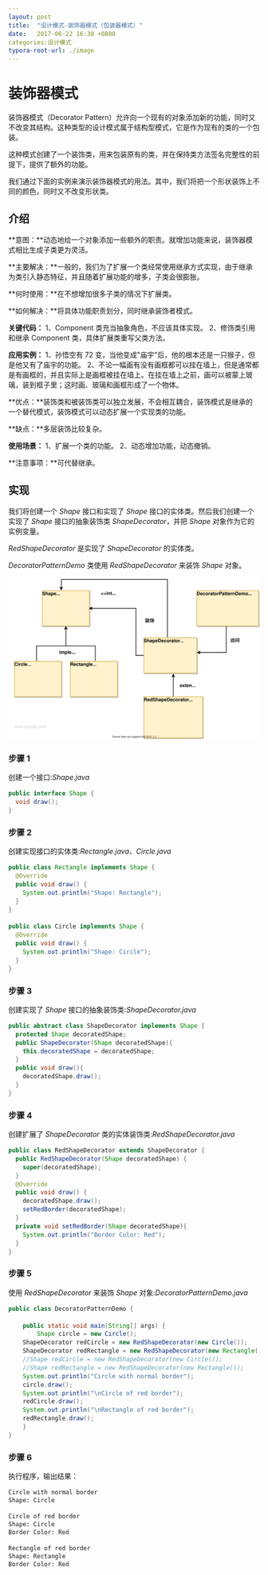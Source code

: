 ```yaml
---
layout: post
title:  "设计模式-装饰器模式（包装器模式）"
date:   2017-06-22 16:30 +0800
categories:设计模式
typora-root-url: ./image
---
```


# 装饰器模式

装饰器模式（Decorator Pattern）允许向一个现有的对象添加新的功能，同时又不改变其结构。这种类型的设计模式属于结构型模式，它是作为现有的类的一个包装。

这种模式创建了一个装饰类，用来包装原有的类，并在保持类方法签名完整性的前提下，提供了额外的功能。

我们通过下面的实例来演示装饰器模式的用法。其中，我们将把一个形状装饰上不同的颜色，同时又不改变形状类。

## 介绍

**意图：**动态地给一个对象添加一些额外的职责。就增加功能来说，装饰器模式相比生成子类更为灵活。

**主要解决：**一般的，我们为了扩展一个类经常使用继承方式实现，由于继承为类引入静态特征，并且随着扩展功能的增多，子类会很膨胀。

**何时使用：**在不想增加很多子类的情况下扩展类。

**如何解决：**将具体功能职责划分，同时继承装饰者模式。

**关键代码：** 1、Component 类充当抽象角色，不应该具体实现。 2、修饰类引用和继承 Component 类，具体扩展类重写父类方法。

**应用实例：** 1、孙悟空有 72 变，当他变成"庙宇"后，他的根本还是一只猴子，但是他又有了庙宇的功能。 2、不论一幅画有没有画框都可以挂在墙上，但是通常都是有画框的，并且实际上是画框被挂在墙上。在挂在墙上之前，画可以被蒙上玻璃，装到框子里；这时画、玻璃和画框形成了一个物体。

**优点：**装饰类和被装饰类可以独立发展，不会相互耦合，装饰模式是继承的一个替代模式，装饰模式可以动态扩展一个实现类的功能。

**缺点：**多层装饰比较复杂。

**使用场景：** 1、扩展一个类的功能。 2、动态增加功能，动态撤销。

**注意事项：**可代替继承。

## 实现

我们将创建一个 *Shape* 接口和实现了 *Shape* 接口的实体类。然后我们创建一个实现了 *Shape* 接口的抽象装饰类 *ShapeDecorator*，并把 *Shape* 对象作为它的实例变量。

*RedShapeDecorator* 是实现了 *ShapeDecorator* 的实体类。

*DecoratorPatternDemo* 类使用 *RedShapeDecorator* 来装饰 *Shape* 对象。

![装饰器模式的 UML 图](/../../image/设计模式/20210420-decorator-1-decorator-decorator.svg)

### 步骤 1

创建一个接口:*Shape.java*

```java
public interface Shape {   
  void draw();
}
```

### 步骤 2

创建实现接口的实体类:*Rectangle.java、Circle.java*

```java
public class Rectangle implements Shape {
  @Override   
  public void draw() {      
    System.out.println("Shape: Rectangle");   
  } 
}

public class Circle implements Shape {
  @Override   
  public void draw() {
    System.out.println("Shape: Circle");   
  } 
}
```

### 步骤 3

创建实现了 *Shape* 接口的抽象装饰类:*ShapeDecorator.java*

```java
public abstract class ShapeDecorator implements Shape {
  protected Shape decoratedShape;
  public ShapeDecorator(Shape decoratedShape){
    this.decoratedShape = decoratedShape;   
  }    
  public void draw(){
    decoratedShape.draw();   
  }   
}
```

### 步骤 4

创建扩展了 *ShapeDecorator* 类的实体装饰类:*RedShapeDecorator.java*

```java
public class RedShapeDecorator extends ShapeDecorator {
  public RedShapeDecorator(Shape decoratedShape) {
    super(decoratedShape);        
  }    
  @Override   
  public void draw() {
    decoratedShape.draw();
    setRedBorder(decoratedShape);   
  }    
  private void setRedBorder(Shape decoratedShape){
    System.out.println("Border Color: Red");   
  } 
}
```

### 步骤 5

使用 *RedShapeDecorator* 来装饰 *Shape* 对象:*DecoratorPatternDemo.java*

```java
public class DecoratorPatternDemo {
  
	public static void main(String[] args) {
		Shape circle = new Circle();      
  	ShapeDecorator redCircle = new RedShapeDecorator(new Circle());      
  	ShapeDecorator redRectangle = new RedShapeDecorator(new Rectangle());      
  	//Shape redCircle = new RedShapeDecorator(new Circle());      
  	//Shape redRectangle = new RedShapeDecorator(new Rectangle());      
  	System.out.println("Circle with normal border");      
  	circle.draw();       
  	System.out.println("\nCircle of red border");      
  	redCircle.draw();       
  	System.out.println("\nRectangle of red border");      
  	redRectangle.draw();   
  	} 
}
```

### 步骤 6

执行程序，输出结果：

```
Circle with normal border
Shape: Circle

Circle of red border
Shape: Circle
Border Color: Red

Rectangle of red border
Shape: Rectangle
Border Color: Red
```